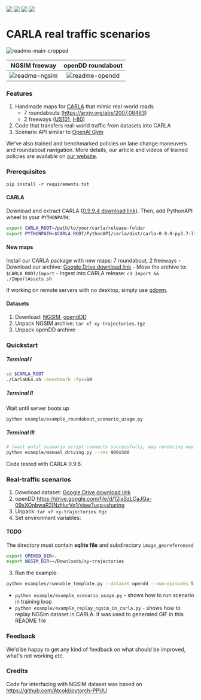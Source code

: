 ![](https://img.shields.io/badge/release-1.0.0-brightgreen.svg?style=popout-square)
![](https://img.shields.io/badge/CARLA-0.9.6+-blue.svg?style=popout-square)
![](https://img.shields.io/badge/python-3.6+-blue.svg?style=popout-square)
![](https://img.shields.io/badge/license-MIT-orange.svg?style=popout-square)

CARLA real traffic scenarios
========================
![readme-main-cropped](https://user-images.githubusercontent.com/64484917/90624607-7f3cb980-e218-11ea-8877-30c599e76f4f.gif)

NGSIM freeway             |  openDD roundabout
:-------------------------:|:-------------------------:
![readme-ngsim](https://user-images.githubusercontent.com/64484917/90623562-f07b6d00-e216-11ea-872f-a00000b75c14.gif) | ![readme-opendd](https://user-images.githubusercontent.com/64484917/90628518-0cced800-e21e-11ea-96fe-a30e3762ab1a.gif)

### Features

1. Handmade maps for [CARLA](https://carla.org/) that mimic real-world roads 
    - 7 roundabouts (https://arxiv.org/abs/2007.08463)
    - 2 freeways ([US101](https://www.fhwa.dot.gov/publications/research/operations/07030/index.cfm), [I-80](https://www.fhwa.dot.gov/publications/research/operations/06137/))
2. Code that transfers real-world traffic from datasets into CARLA
3. Scenario API similar to [OpenAI Gym](https://gym.openai.com/)

We've also trained and benchmarked policies on lane change maneuvers and roundabout navigation.
More details, our article and videos of trained policies are available on [our website](https://sites.google.com/view/carla-real-traffic-scenarios/home).

### Prerequisites

`pip install -r requirements.txt`

#### CARLA
Download and extract CARLA ([0.9.9.4 download link](https://carla-releases.s3.eu-west-3.amazonaws.com/Linux/CARLA_0.9.9.4.tar.gz)). Then, add PythonAPI wheel to your `PYTHONPATH`:
```bash
export CARLA_ROOT=/path/to/your/carla/release-folder
export PYTHONPATH=$CARLA_ROOT/PythonAPI/carla/dist/carla-0.9.9-py3.7-linux-x86_64.egg:$PYTHONPATH
```
#### New maps
Install our CARLA package with new maps: 7 roundabout, 2 freeways
    - Download our archive: [Google Drive download link](https://drive.google.com/file/d/1FCHL7YJk12AwfxuMPmwXPJj71n3mwSxE/view?usp=sharing)
    - Move the archive to: `$CARLA_ROOT/Import`
    - Ingest into CARLA release: `cd Import && ./ImportAssets.sh`
    
If working on remote servers with no desktop, simply use [gdown](https://pypi.org/project/gdown/).
#### Datasets
1. Download: [NGSIM](http://bit.ly/PPUU-data), [opendDD](https://drive.google.com/file/d/12laSzLCaJQa-09sXOnbwaR2INzHurVq1/view?usp=sharing)
2. Unpack NGSIM archive: `tar xf xy-trajectories.tgz`
3. Unpack openDD archive 

### Quickstart

##### Terminal I
```bash
cd $CARLA_ROOT
./CarlaUE4.sh -benchmark -fps=10
```

##### Terminal II
Wait until server boots up
```bash
python example/example_roundabout_scenario_usage.py
```
##### Terminal III
```bash
# (wait until scenario script connects successfully, map rendering may tak a while)
python example/manual_driving.py --res 900x500
```
Code tested with CARLA 0.9.6.

### Real-traffic scenarios

1. Download dataset: [Google Drive download link](http://bit.ly/PPUU-data)
2. openDD
    https://drive.google.com/file/d/12laSzLCaJQa-09sXOnbwaR2INzHurVq1/view?usp=sharing
2. Unpack: `tar xf xy-trajectories.tgz`
3. Set environment variables:
#### TODO
The directory must contain **sqlite file** and subdirectory `image_georeferenced`
```bash
export OPENDD_DIR=.
export NGSIM_DIR=~/Downloads/xy-trajectories

```
3. Run the example:
```bash
python examples/runnable_template.py --dataset opendd --num-episodes 5
```
* `python example/example_scenario_usage.py` - shows how to run scenario in training loop
* `python example/example_replay_ngsim_in_carla.py` - shows how to replay NGSim dataset in CARLA. It was used to generated GIF in this README file


### Feedback
We'd be happy to get any kind of feedback on what should be improved, what's not working etc.


### Credits
Code for interfacing with NGSIM dataset was based on https://github.com/Atcold/pytorch-PPUU
